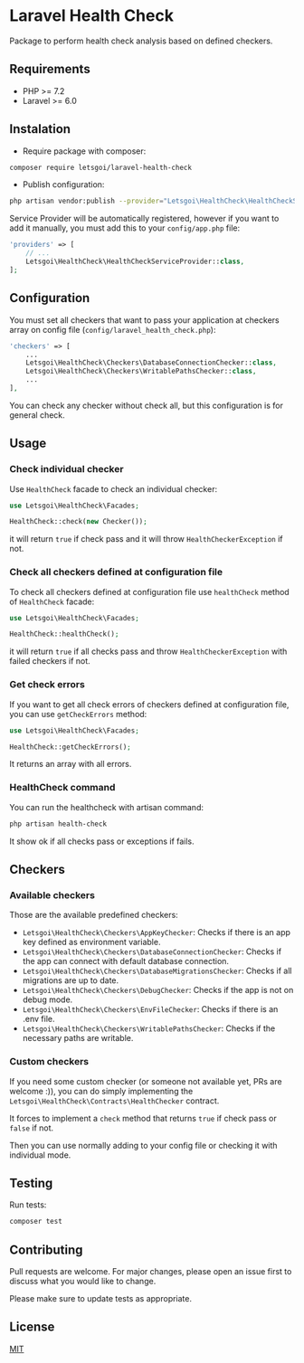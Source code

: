 # Laravel Health Check

Package to perform health check analysis based on defined checkers.

## Requirements

- PHP >= 7.2
- Laravel >= 6.0

## Instalation

- Require package with composer:

```bash
composer require letsgoi/laravel-health-check
```

- Publish configuration:

```bash
php artisan vendor:publish --provider="Letsgoi\HealthCheck\HealthCheckServiceProvider" --tag="config"
```

Service Provider will be automatically registered, however if you want to add it manually, you must add this to your `config/app.php` file:

```php
'providers' => [
    // ...
    Letsgoi\HealthCheck\HealthCheckServiceProvider::class,
];
``` 

## Configuration

You must set all checkers that want to pass your application at checkers array on config file (`config/laravel_health_check.php`):

```php
'checkers' => [
    ...
    Letsgoi\HealthCheck\Checkers\DatabaseConnectionChecker::class,
    Letsgoi\HealthCheck\Checkers\WritablePathsChecker::class,
    ...
],
```

You can check any checker without check all, but this configuration is for general check.

## Usage

### Check individual checker

Use `HealthCheck` facade to check an individual checker:

```php
use Letsgoi\HealthCheck\Facades;

HealthCheck::check(new Checker());
```

it will return `true` if check pass and it will throw `HealthCheckerException` if not.

### Check all checkers defined at configuration file

To check all checkers defined at configuration file use `healthCheck` method of `HealthCheck` facade:

```php
use Letsgoi\HealthCheck\Facades;

HealthCheck::healthCheck();
```

it will return `true` if all checks pass and throw `HealthCheckerException` with failed checkers if not.

### Get check errors

If you want to get all check errors of checkers defined at configuration file, you can use `getCheckErrors` method:

```php
use Letsgoi\HealthCheck\Facades;

HealthCheck::getCheckErrors();
```

It returns an array with all errors.

### HealthCheck command

You can run the healthcheck with artisan command:

```bash
php artisan health-check
```

It show ok if all checks pass or exceptions if fails.

## Checkers

### Available checkers

Those are the available predefined checkers:

- `Letsgoi\HealthCheck\Checkers\AppKeyChecker`: Checks if there is an app key defined as environment variable.
- `Letsgoi\HealthCheck\Checkers\DatabaseConnectionChecker`: Checks if the app can connect with default database connection.
- `Letsgoi\HealthCheck\Checkers\DatabaseMigrationsChecker`: Checks if all migrations are up to date.
- `Letsgoi\HealthCheck\Checkers\DebugChecker`: Checks if the app is not on debug mode.
- `Letsgoi\HealthCheck\Checkers\EnvFileChecker`: Checks if there is an .env file.
- `Letsgoi\HealthCheck\Checkers\WritablePathsChecker`: Checks if the necessary paths are writable.

### Custom checkers

If you need some custom checker (or someone not available yet, PRs are welcome :)), you can do simply implementing the `Letsgoi\HealthCheck\Contracts\HealthChecker` contract.

It forces to implement a `check` method that returns `true` if check pass or `false` if not.

Then you can use normally adding to your config file or checking it with individual mode.

## Testing

Run tests:

```bash
composer test
```

## Contributing
Pull requests are welcome. For major changes, please open an issue first to discuss what you would like to change.

Please make sure to update tests as appropriate.

## License
[MIT](./LICENSE)
